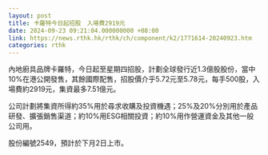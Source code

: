 ```yaml
---
layout: post
title: 卡羅特今日起招股　入場費2919元
date: 2024-09-23 09:21:04.000000000 +08:00
link: https://news.rthk.hk/rthk/ch/component/k2/1771614-20240923.htm
categories: rthk
---
```


內地廚具品牌卡羅特，今日起至星期四招股，計劃全球發行近1.3億股股份，當中10%在港公開發售，其餘國際配售，招股價介乎5.72元至5.78元，每手500股，入場費約2919元，集資最多7.51億元。

公司計劃將集資所得約35%用於尋求收購及投資機遇；25%及20%分別用於產品研發、擴張銷售渠道；約10%用ESG相關投資；約10%用作營運資金及其他一般公司用。

股份編號2549，預計於下月2日上市。
